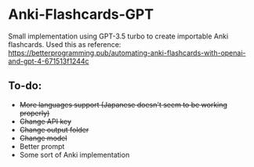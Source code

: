 # Anki-Flashcards-GPT
Small implementation using GPT-3.5 turbo to create importable Anki flashcards.
Used this as reference: https://betterprogramming.pub/automating-anki-flashcards-with-openai-and-gpt-4-671513f1244c

## To-do:
- ~~More languages support (Japanese doesn't seem to be working properly)~~
- ~~Change API key~~
- ~~Change output folder~~
- ~~Change model~~
- Better prompt
- Some sort of Anki implementation
